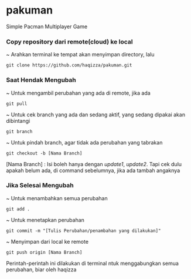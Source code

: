 # pakuman
Simple Pacman Multiplayer Game


### Copy repository dari remote(cloud) ke local
~ Arahkan terminal ke tempat akan menyimpan directory, lalu
```
git clone https://github.com/haqizza/pakuman.git
```

### Saat Hendak Mengubah
~ Untuk mengambil perubahan yang ada di remote, jika ada
```
git pull
```
~ Untuk cek branch yang ada dan sedang aktif, yang sedang dipakai akan dibintangi
```
git branch
```
~ Untuk pindah branch, agar tidak ada perubahan yang tabrakan
```
git checkout -b [Nama Branch]
```

[Nama Branch] : Isi boleh hanya dengan _update1_, _update2_. Tapi cek dulu apakah belum ada, di command sebelumnya, jika ada tambah angaknya

### Jika Selesai Mengubah
~ Untuk menambahkan semua perubahan
```
git add .
```
~ Untuk menetapkan perubahan
```
git commit -m "[Tulis Perubahan/penambahan yang dilakukan]"
```
~ Menyimpan dari local ke remote
```
git push origin [Nama Branch]
```


Perintah-perintah ini dilakukan di terminal
ntuk menggabungkan semua perubahan, biar oleh haqizza